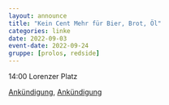 ```yaml
---
layout: announce
title: "Kein Cent Mehr für Bier, Brot, Öl"
categories: linke 
date: 2022-09-03
event-date: 2022-09-24
gruppe: [prolos, redside]
---
```


14:00 Lorenzer Platz

[Ankündigung](https://www.prolos.info/2022/08/14/demo-gegen-teuerungen-24-9/), [Ankündigung](https://www.redside.tk/2022/08/14/demo-gegen-teuerungen-24-9/)

